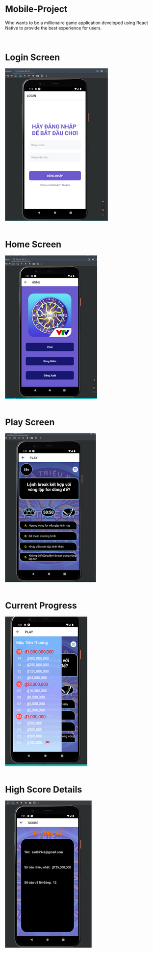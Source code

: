 # Mobile-Project
Who wants to be a millionaire game application developed using React Native to provide the best experience for users.


<br>
<h1>Login Screen</h1>
<img src="https://github.com/saske999cz/Mobile-Project/blob/main/pic1.png">

<br>
<br>
<h1>Home Screen</h1>
<img src="https://github.com/saske999cz/Mobile-Project/blob/main/pic2.png">

<br>
<br>
<h1>Play Screen</h1>
<img src="https://github.com/saske999cz/Mobile-Project/blob/main/pic3.png">

<br>
<br>
<h1>Current Progress</h1>
<img src="https://github.com/saske999cz/Mobile-Project/blob/main/pic4.png">

<br>
<br>
<h1>High Score Details</h1>
<img src="https://github.com/saske999cz/Mobile-Project/blob/main/pic5.png">
